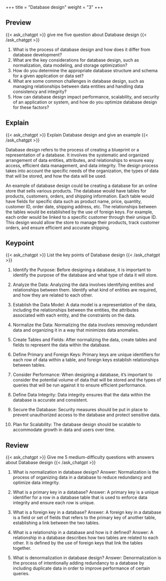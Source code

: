 +++
title = "Database design"
weight = "3"
+++
## Preview
{{< ask_chatgpt >}}
give me five question about Database design
{{< /ask_chatgpt >}}



1. What is the process of database design and how does it differ from database development? 
2. What are the key considerations for database design, such as normalization, data modeling, and storage optimization? 
3. How do you determine the appropriate database structure and schema for a given application or data set? 
4. What are some common challenges in database design, such as managing relationships between data entities and handling data consistency and integrity? 
5. How can database design impact performance, scalability, and security of an application or system, and how do you optimize database design for these factors?   

## Explain
{{< ask_chatgpt >}}
Explain Database design and give an example
{{< /ask_chatgpt >}}



Database design refers to the process of creating a blueprint or a representation of a database. It involves the systematic and organized arrangement of data entities, attributes, and relationships to ensure easy access, efficient data management, and data integrity. The design process takes into account the specific needs of the organization, the types of data that will be stored, and how the data will be used.

An example of database design could be creating a database for an online store that sells various products. The database would have tables for products, customers, orders, and shipping information. Each table would have fields for specific data such as product name, price, quantity, customer ID, order date, shipping address, etc. The relationships between the tables would be established by the use of foreign keys. For example, each order would be linked to a specific customer through their unique ID. This design would allow the store to manage their products, track customer orders, and ensure efficient and accurate shipping.   

## Keypoint
{{< ask_chatgpt >}}
List the key points of Database design
{{< /ask_chatgpt >}}



1. Identify the Purpose: Before designing a database, it is important to identify the purpose of the database and what type of data it will store.

2. Analyze the Data: Analyzing the data involves identifying entities and relationships between them. Identify what kind of entities are required, and how they are related to each other.

3. Establish the Data Model: A data model is a representation of the data, including the relationships between the entities, the attributes associated with each entity, and the constraints on the data.

4. Normalize the Data: Normalizing the data involves removing redundant data and organizing it in a way that minimizes data anomalies.

5. Create Tables and Fields: After normalizing the data, create tables and fields to represent the data within the database.

6. Define Primary and Foreign Keys: Primary keys are unique identifiers for each row of data within a table, and foreign keys establish relationships between tables.

7. Consider Performance: When designing a database, it’s important to consider the potential volume of data that will be stored and the types of queries that will be run against it to ensure efficient performance.

8. Define Data Integrity: Data integrity ensures that the data within the database is accurate and consistent.

9. Secure the Database: Security measures should be put in place to prevent unauthorized access to the database and protect sensitive data.

10. Plan for Scalability: The database design should be scalable to accommodate growth in data and users over time.   

## Review
{{< ask_chatgpt >}}
Give me 5 medium-difficulty questions with answers about Database design
{{< /ask_chatgpt >}}



1. What is normalization in database design?
Answer: Normalization is the process of organizing data in a database to reduce redundancy and optimize data integrity.

2. What is a primary key in a database?
Answer: A primary key is a unique identifier for a row in a database table that is used to enforce data integrity and ensure each row is unique.

3. What is a foreign key in a database?
Answer: A foreign key in a database is a field or set of fields that refers to the primary key of another table, establishing a link between the two tables.

4. What is a relationship in a database and how is it defined?
Answer: A relationship in a database describes how two tables are related to each other. It is defined by the use of foreign keys that link the tables together.

5. What is denormalization in database design?
Answer: Denormalization is the process of intentionally adding redundancy to a database by including duplicate data in order to improve performance of certain queries.   


